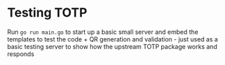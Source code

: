 # Testing TOTP

Run `go run main.go` to start up a basic small server and embed the templates to test the code + QR generation and validation - just used as a basic testing server to show how the upstream TOTP package works and responds